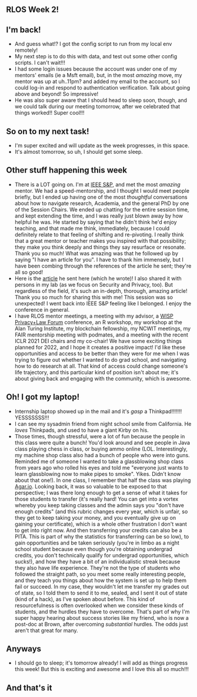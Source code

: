 ## RLOS Week 2!

## I'm back!
- And guess what!? I got the config script to run from my local env remotely!
- My next step is to do this with data, and test out some other config scripts. I can't wait!!!
- I had some login issues because the account was under one of my mentors' emails (ie a Msft email), but, in the most *amazing* move, my mentor was up at uh..11pm? and 
added my email to the account, so I could log-in and respond to authentication verification. Talk about going above and beyond! So impressive!
- He was also super aware that I should head to sleep soon, though, and we could talk during our meeting tomorrow, after we celebrated that things worked!! Super cool!!!

## So on to my next task!
- I'm super excited and will update as the week progresses, in this space.
- It's almost tomorrow, so uh, I should get some sleep.

## Other stuff happening this week
- There is a LOT going on. I'm at [IEEE S&P](https://www.ieee-security.org/TC/SP2021/), and met the most *amazing* mentor. We had a speed-mentorship, and I thought I would meet people briefly, but
I ended up having one of the most *thoughtful* conversations about how to navigate research, Academia, and the general PhD by one of the Session Chairs. We ended up chatting for the entire session time, and kept extending the time, and I was really just blown away by how helpful he was. He started by saying that he didn't think he'd enjoy teaching, and that made me think, immediately, because I could definitely relate to that feeling of shifting and re-pivoting. I really think that a great mentor or teacher makes you inspired with that possibility; they make you think deeply and things they say resurface or resonate. Thank you so much!
What was amazing was that he followed up by saying "I have an article for you". I have to thank him immensely, but I have been combing through the references
of the article he sent; they're all so good!
- Here is the [article](https://medium.com/digital-diplomacy/how-to-look-for-ideas-in-computer-science-research-7a3fa6f4696f) he sent here (which he wrote)! I also 
shared it with persons in my lab (as we focus on Security and Privacy, too). But regardless of the field, it's such an in-depth, thorough, amazing article!
Thank you so much for sharing this with me! This session was so unexpected! I went back into IEEE S&P feeling like I belonged. I enjoy the conference in general.
- I have RLOS mentor meetings, a meeting with my advisor, a [WISP Privacy+Law Forum](https://www.privacysecurityacademy.com/) conference, an R workshop, my workshop at the Alan Turing Institute, my blockchain 
fellowship, my NCWIT meetings, my FAIR mentorship meeting with podmates, and a meeting with the recent ICLR 2021 DEI chairs and my co-chair! We have some exciting
things planned for 2022, and I hope it creates a positive impact! I'd like these opportunities and access to be better than they were for me when I was trying to 
figure out whether I wanted to do grad school, and navigating how to do research at all. That kind of access could change someone's life trajectory, and this
particular kind of position isn't about me; it's about giving back and engaging with the community, which is awesome.

## Oh! I got my laptop!
- Internship laptop showed up in the mail and it's *gasp* a Thinkpad!!!!!!! YESSSSSSS!!!
- I can see my sysadmin friend from night school smile from California. He *loves* Thinkpads, and used to have a giant Kirby on his. 
- Those times, though stressful, were a lot of fun because the people in this class were quite a bunch! You'd look around and see people in Java class
playing chess in class, or buying ammo online (LOL. Interestingly, my machine shop class also had a bunch of people who were into guns. Reminded me of someone I wanted to take a glassblowing shop class from years ago who rolled his eyes and told me "everyone just wants to learn glassblowing now to make pipes to smoke". Yikes. Didn't know about that one!). In one class, I remember that half the class was playing [Agar.io](https://en.wikipedia.org/wiki/Agar.io).
Looking back, it was so valuable to be exposed to that perspective; I was there long enough to get a sense of what it takes for those students to transfer (it's 
really hard! You can get into a vortex whereby you keep taking classes and the admin says you "don't have enough credits" (and this rubric changes every year, which is unfair, so they get to keep taking your money, and you eventually give up on gaining your certificate), which is a whole other frustration I don't want to get into right now. And then transferring your credits can also be a PITA. This is part of why the statistics for transferring can be so low), to gain opportunities and be taken seriously (you're in limbo as a night school student because even though you're obtaining undergrad credits,
you don't technically qualify for undergrad opportunities, which sucks!), and how they have a bit of an individualistic streak because they also have life experience.
They're not the type of students who followed the straight path, so you meet some really interesting people, and they teach you things about how the system is
set up to help them fail or succeed. In my case, they wouldn't let me transfer my grades out of state, so I told them to send it to me, sealed, and I sent it out of state (kind of a hack), as I've spoken about before. This kind of resourcefulness is often overlooked when we consider these kinds of students, and the hurdles they have to overcome. That's part of why I'm super happy hearing about success stories like my friend, who is now a post-doc at Brown, after overcoming *substantial* hurdles. The odds just aren't that great for many.

## Anyways
- I should go to sleep; it's tomorrow already! I will add as things progress this week! But this is exciting and awesome and I love this all so much!!!

## And that's it

